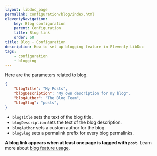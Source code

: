 ```yaml
---
layout: libdoc_page
permalink: configuration/blog/index.html
eleventyNavigation:
    key: Blog configuration
    parent: Configuration
    title: Blog link
    order: 60
title: Blog - Configuration
description: How to set up blogging feature in Eleventy LibDoc
tags:
    - configuration
    - blogging
---
```


Here are the parameters related to blog.

```json
{
    "blogTitle": "My Posts",
    "blogDescription": "My own description for my blog",
    "blogAuthor": "The Blog Team",
    "blogSlug": "posts",
}
```

* `blogTitle` sets the text of the blog title.
* `blogDescription` sets the text of the blog description.
* `blogAuthor` sets a custom author for the blog.
* `blogSlug` sets a permalink prefix for every blog permalinks.

**A blog link appears when at least one page is tagged with `post`.** Learn more about [blog feature usage](/content/creating-content/blogging.md).

